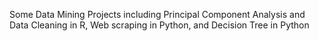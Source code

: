 Some Data Mining Projects including Principal Component Analysis and Data Cleaning in R, Web scraping in Python, and Decision Tree in Python
